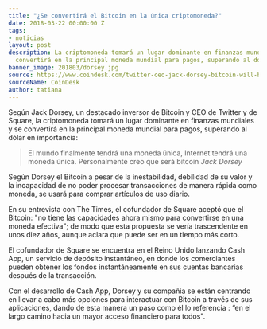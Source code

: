 ```yaml
---
title: "¿Se convertirá el Bitcoin en la única criptomoneda?"
date: 2018-03-22 00:00:00 Z
tags:
- noticias
layout: post
description: La criptomoneda tomará un lugar dominante en finanzas mundiales y se
  convertirá en la principal moneda mundial para pagos, superando al dólar en importancia.
banner_image: 201803/dorsey.jpg
source: https://www.coindesk.com/twitter-ceo-jack-dorsey-bitcoin-will-be-the-worlds-single-currency/
sourceName: CoinDesk
author: tatiana
---
```


Según Jack Dorsey, un destacado inversor de Bitcoin y CEO de Twitter y de Square, la criptomoneda tomará un lugar dominante en finanzas mundiales y se convertirá en la principal moneda mundial para pagos, superando al dólar en importancia:

<!--more-->

> El mundo finalmente tendrá una moneda única, Internet tendrá una moneda única. Personalmente creo que será bitcoin <cite>Jack Dorsey</cite>

Según Dorsey el Bitcoin a pesar de la inestabilidad, debilidad de su valor y la incapacidad de no poder procesar transacciones de manera rápida como moneda, se usará para comprar artículos de uso diario.

En su entrevista con The Times, el cofundador de Square aceptó que el Bitcoin: "no tiene las capacidades ahora mismo para convertirse en una moneda efectiva"; de modo que esta propuesta se vería trascendente en unos diez años, aunque aclara que puede ser en un tiempo más corto.

El cofundador de Square se encuentra en el Reino Unido lanzando Cash App, un servicio de depósito instantáneo, en donde los comerciantes pueden obtener los fondos instantáneamente en sus cuentas bancarias después de la transacción.

Con el desarrollo de Cash App, Dorsey y su compañia se están centrando en llevar a cabo más opciones para interactuar con Bitcoin a través de sus aplicaciones, dando de esta manera un paso como él lo referencia : “en el largo camino hacia un mayor acceso financiero para todos".